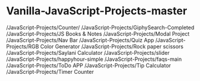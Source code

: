 # Vanilla-JavaScript-Projects-master
 
/JavaScript-Projects/Counter/
/JavaScript-Projects/GiphySearch-Completed
/JavaScript-Projects/JS Books & Notes
/JavaScript-Projects/Modal Project
/JavaScript-Projects/Nav Bar
/JavaScript-Projects/Quiz App
/JavaScript-Projects/RGB Color Generator
/JavaScript-Projects/Rock paper scissors
/JavaScript-Projects/Saylani Calculator
/JavaScript-Projects/slider
/JavaScript-Projects/happyhour-simple
/JavaScript-Projects/faqs-main
/JavaScript-Projects/ToDo APP
/JavaScript-Projects/Tip Calculator
/JavaScript-Projects/Timer Counter
